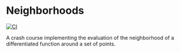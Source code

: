 # Neighborhoods
[![CI](https://github.com/michel2323/Neighborhoods.jl/actions/workflows/action.yml/badge.svg)](https://github.com/michel2323/Neighborhoods.jl/actions/workflows/action.yml)

A crash course implementing the evaluation of the neighborhood of a differentiated function around a set of points.
